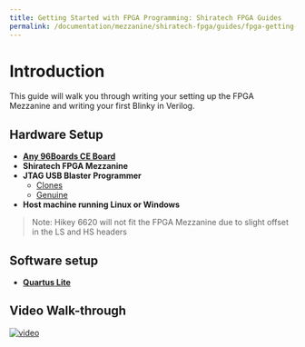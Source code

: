```yaml
---
title: Getting Started with FPGA Programming: Shiratech FPGA Guides
permalink: /documentation/mezzanine/shiratech-fpga/guides/fpga-getting-started.md.html
---
```


# Introduction

This guide will walk you through writing your setting up the FPGA Mezzanine and writing your first Blinky in Verilog.

## Hardware Setup

- **[Any 96Boards CE Board](https://www.96boards.org/products/ce/)**
- **Shiratech FPGA Mezzanine**
- **JTAG USB Blaster Programmer**
  - [Clones](https://www.amazon.com/gp/search/ref=sr_gnr_fkmr0?rh=i%3Aaps%2Ck%3Aaltera+usb+blaster&keywords=altera+usb+blaster&ie=UTF8&qid=1541022971)
  - [Genuine](https://www.arrow.com/en/products/p0302/terasic-technologies)
- **Host machine running Linux or Windows**

> Note: Hikey 6620 will not fit the FPGA Mezzanine due to slight offset in the LS and HS headers

## Software setup

- **[Quartus Lite](http://fpgasoftware.intel.com/)**

## Video Walk-through

[![video](https://img.youtube.com/ThmWAL8sMtY/0.jpg)](https://youtu.be/ThmWAL8sMtY)
